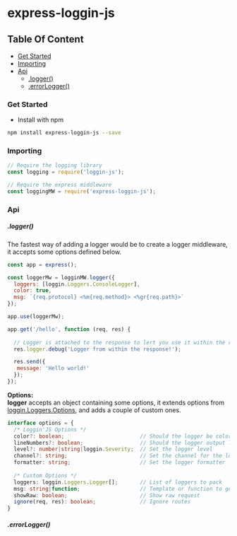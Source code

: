 # express-loggin-js <!-- omit in toc -->

## Table Of Content <!-- omit in toc -->
- [Get Started](#get-started)
- [Importing](#importing)
- [Api](#api)
    - [.logger()](#logger)
    - [.errorLogger()](#errorlogger)

### Get Started
* Install with npm
```bash
npm install express-loggin-js --save
```

### Importing
```javascript
// Require the logging library
const logging = require('loggin-js');

// Require the express middleware
const loggingMW = require('express-loggin-js');
```


### Api
##### .logger()
The fastest way of adding a logger would be to create a logger middleware, it accepts some options defined below.
```js
const app = express();

const loggerMw = logginMW.logger({
  loggers: [loggin.Loggers.ConsoleLogger],
  color: true,
  msg: `{req.protocol} <%m{req.method}> <%gr{req.path}>`
});

app.use(loggerMw);

app.get('/hello', function (req, res) {
  
  // Logger is attached to the response to lert you use it within the routes
  res.logger.debug('Logger from within the response!');

  res.send({
   message: 'Hello world!'
  });
});
```
**Options:**  
**logger** accepts an object containing some options, it extends options from [loggin.Loggers.Options](https://github.com/nombrekeff/loggin-js/wiki/Logger#loggingloggerslogger), and adds a couple of custom ones. 

```ts
interface options = {
  /* Loggin'JS Options */
  color?: boolean;                        // Should the logger be colored
  lineNumbers?: boolean;                  // Should the logger output line numbers
  level?: number|string|loggin.Severity;  // Set the logger level
  channel?: string;                       // Set the channel for the logger, defaults to filename
  formatter: string;                      // Set the logger formatter
  
  /* Custom Options */
  loggers: loggin.Loggers.Logger[];       // List of loggers to pack
  msg: string|function;                   // Template or function to get the log message
  showRaw: boolean;                       // Show raw request
  ignore(req, res): boolean;              // Ignore routes
}
```



##### .errorLogger()
